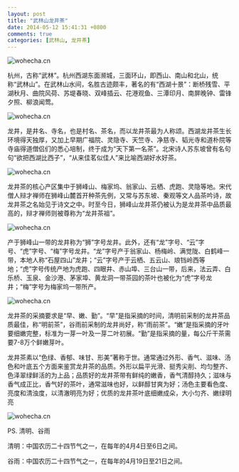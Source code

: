 ```yaml
---
layout: post
title: "武林山龙井茶"
date: 2014-05-12 15:41:31 +0800
comments: true
categories: [武林山, 龙井茶]
---
```


![wohecha.cn](/images/posts/wudangshanlongjingcha/16.jpg)

杭州，古称“武林”。杭州西湖东面濒城，三面环山，即西山、南山和北山，统称“武林山”。在武林山水间，名胜古迹颇丰，著名的有“西湖十景”：断桥残雪、平湖秋月、曲院风荷、苏堤春晓、双峰插云、花港观鱼、三潭印月、南屏晚钟、雷锋夕照、柳浪闻莺。

![wohecha.cn](/images/posts/wudangshanlongjingcha/17.jpg)

龙井，是井名、寺名，也是村名、茶名，而以龙井茶最为人称颂。西湖龙井茶生长环境得天独厚，又加上早期广福院、灵隐寺、天竺寺、净慈寺、韬光寺和道朴院等寺庙得道僧侣们的悉心培制，终于成为“天下第一名茶”。北宋诗人苏东坡曾有名句句“欲把西湖比西子”，“从来佳茗似佳人”来比喻西湖好水好茶。

![wohecha.cn](/images/posts/wudangshanlongjingcha/18.jpg)

龙井茶的核心产区集中于狮峰山、梅家坞、翁家山、云栖、虎跑、灵隐等地。宋代僧人辩才禅师在狮峰山麓首开种茶先例，又常与苏东坡、秦观等文人品茶吟诗，故龙井茶之名始见于诗文之中。时至今日，狮峰山龙井茶仍被认为是龙井茶中品质最高的，辩才禅师则被尊称为“龙井茶祖”。

![wohecha.cn](/images/posts/wudangshanlongjingcha/19.jpg)

产于狮峰山一带的龙井称为“狮”字号龙井。此外，还有“龙”字号、“云”字号、“虎”字号、“梅”字号龙井。“龙”字号产于翁家山、杨梅岭、满觉陇、白鹤峰一带，本地人称“石屋四山”龙井；“云”字号产于云栖、五云山、琅铛岭西等地；“虎”字号传统产地为虎跑、四眼井、赤山埠、三台山一带，后来，法云弄、白乐桥、玉泉、金沙港、茅家埠、黄龙洞一带茶园的茶叶也被化为“虎”字号龙井；“梅”字号为梅家坞一带所产。


![wohecha.cn](/images/posts/wudangshanlongjingcha/20.jpg)


龙井茶的采摘要求是“早、嫩、勤”。“早”是指采摘的时间，清明前采制的龙井茶品质最佳，称“明前茶”，谷雨前采制的龙井尚好，称“雨前茶”。“嫩”是指采摘的牙叶要细嫩完整，标准为一芽一叶及一芽二叶初展。“勤”是指采摘的量，每公斤干茶需要7-8万个鲜嫩芽叶。


龙井茶素以“色绿、香郁、味甘、形美”著称于世。通常通过外形、香气、滋味、汤色和叶底五个方面来鉴赏龙井茶的品质。外形以扁平光滑、挺秀尖削、均匀整齐、色泽翠绿鲜活的为上品；品质好的龙井茶带有鲜纯的嫩香，香气清醇持久；滋味与香气成正比，香气好的茶叶，通常滋味也好，以鲜醇甘爽为好；汤色主要看色度、亮度和清浊度，以清澈明亮为好；优质的龙井茶叶底细嫩成朵，大小匀齐、嫩绿明亮

![wohecha.cn](/images/posts/wudangshanlongjingcha/21.jpg)

PS. 清明、谷雨

清明：中国农历二十四节气之一，在每年的4月4日至6日之间。

谷雨：中国农历二十四节气之一，在每年的4月19日至21日之间。
